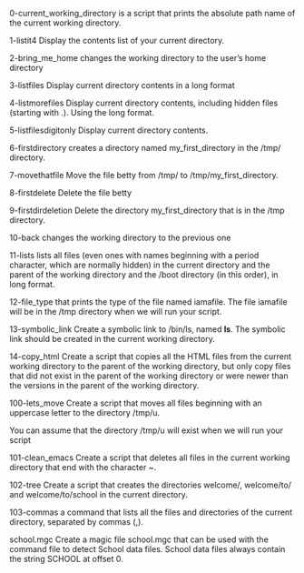 0-current_working_directory is a script that prints the absolute path name of the current working directory.

1-listit4 Display the contents list of your current directory.

2-bring_me_home changes the working directory to the user’s home directory

3-listfiles Display current directory contents in a long format

4-listmorefiles Display current directory contents, including hidden files (starting with .). Using the long format.

5-listfilesdigitonly Display current directory contents.

6-firstdirectory creates a directory named my_first_directory in the /tmp/ directory.

7-movethatfile Move the file betty from /tmp/ to /tmp/my_first_directory.

8-firstdelete Delete the file betty

9-firstdirdeletion Delete the directory my_first_directory that is in the /tmp directory.

10-back changes the working directory to the previous one

11-lists  lists all files (even ones with names beginning with a period character, which are normally hidden) in the current directory and the parent of the working directory and the /boot directory (in this order), in long format.

12-file_type that prints the type of the file named iamafile. The file iamafile will be in the /tmp directory when we will run your script.

13-symbolic_link Create a symbolic link to /bin/ls, named __ls__. The symbolic link should be created in the current working directory.

14-copy_html Create a script that copies all the HTML files from the current working directory to the parent of the working directory, but only copy files that did not exist in the parent of the working directory or were newer than the versions in the parent of the working directory.

100-lets_move Create a script that moves all files beginning with an uppercase letter to the directory /tmp/u.

You can assume that the directory /tmp/u will exist when we will run your script

101-clean_emacs Create a script that deletes all files in the current working directory that end with the character ~.

102-tree Create a script that creates the directories welcome/, welcome/to/ and welcome/to/school in the current directory.

103-commas a command that lists all the files and directories of the current directory, separated by commas (,).

school.mgc Create a magic file school.mgc that can be used with the command file to detect School data files. School data files always contain the string SCHOOL at offset 0.
